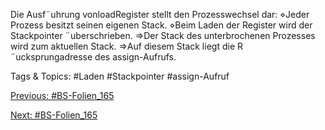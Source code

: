 Die Ausf¨uhrung vonloadRegister stellt den Prozesswechsel dar:
⋄Jeder Prozess besitzt seinen eigenen Stack.
⋄Beim Laden der Register wird der Stackpointer ¨uberschrieben.
⇒Der Stack des unterbrochenen Prozesses wird zum aktuellen Stack.
⇒Auf diesem Stack liegt die R ¨ucksprungadresse des assign-Aufrufs.

   Tags & Topics:
   #Laden
   #Stackpointer
   #assign-Aufruf

[Previous: #BS-Folien_165](BS-Folien_165.md)

[Next: #BS-Folien_165](BS-Folien_165.md)